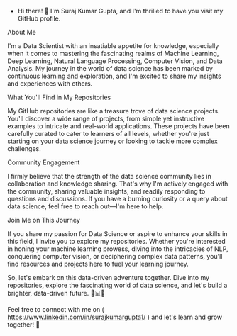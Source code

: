- Hi there! 👋 I'm Suraj Kumar Gupta, and I'm thrilled to have you visit my GitHub profile.
  
About Me

I'm a Data Scientist with an insatiable appetite for knowledge, especially when it comes to mastering the fascinating realms of Machine Learning, Deep Learning, Natural Language Processing, Computer Vision, and Data Analysis. My journey in the world of data science has been marked by continuous learning and exploration, and I'm excited to share my insights and experiences with others.

What You'll Find in My Repositories

My GitHub repositories are like a treasure trove of data science projects. You'll discover a wide range of projects, from simple yet instructive examples to intricate and real-world applications. These projects have been carefully curated to cater to learners of all levels, whether you're just starting on your data science journey or looking to tackle more complex challenges.

Community Engagement

I firmly believe that the strength of the data science community lies in collaboration and knowledge sharing. That's why I'm actively engaged with the community, sharing valuable insights, and readily responding to questions and discussions. If you have a burning curiosity or a query about data science, feel free to reach out—I'm here to help.

Join Me on This Journey

If you share my passion for Data Science or aspire to enhance your skills in this field, I invite you to explore my repositories. Whether you're interested in honing your machine learning prowess, diving into the intricacies of NLP, conquering computer vision, or deciphering complex data patterns, you'll find resources and projects here to fuel your learning journey.

So, let's embark on this data-driven adventure together. Dive into my repositories, explore the fascinating world of data science, and let's build a brighter, data-driven future. 🚀📊🤖

Feel free to connect with me on ( https://www.linkedin.com/in/surajkumargupta1/ ) and let's learn and grow together! 🌟
